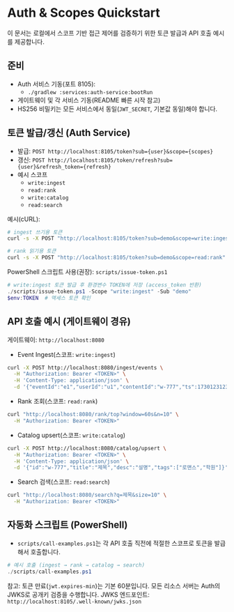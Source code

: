 # Auth & Scopes Quickstart

이 문서는 로컬에서 스코프 기반 접근 제어를 검증하기 위한 토큰 발급과 API 호출 예시를 제공합니다.

## 준비
- Auth 서비스 기동(포트 8105):
  - `./gradlew :services:auth-service:bootRun`
- 게이트웨이 및 각 서비스 기동(README 빠른 시작 참고)
- HS256 비밀키는 모든 서비스에서 동일(`JWT_SECRET`, 기본값 동일)해야 합니다.

## 토큰 발급/갱신 (Auth Service)
- 발급: `POST http://localhost:8105/token?sub={user}&scope={scopes}`
- 갱신: `POST http://localhost:8105/token/refresh?sub={user}&refresh_token={refresh}`
- 예시 스코프
  - `write:ingest`
  - `read:rank`
  - `write:catalog`
  - `read:search`

예시(cURL):
```bash
# ingest 쓰기용 토큰
curl -s -X POST "http://localhost:8105/token?sub=demo&scope=write:ingest"

# rank 읽기용 토큰
curl -s -X POST "http://localhost:8105/token?sub=demo&scope=read:rank"
```

PowerShell 스크립트 사용(권장): `scripts/issue-token.ps1`
```powershell
# write:ingest 토큰 발급 후 환경변수 TOKEN에 저장 (access_token 반환)
./scripts/issue-token.ps1 -Scope "write:ingest" -Sub "demo"
$env:TOKEN  # 액세스 토큰 확인
```

## API 호출 예시 (게이트웨이 경유)
게이트웨이: `http://localhost:8080`

- Event Ingest(스코프: `write:ingest`)
```bash
curl -X POST http://localhost:8080/ingest/events \
  -H "Authorization: Bearer <TOKEN>" \
  -H 'Content-Type: application/json' \
  -d '{"eventId":"e1","userId":"u1","contentId":"w-777","ts":1730123123456,"props":{"action":"view"}}'
```

- Rank 조회(스코프: `read:rank`)
```bash
curl "http://localhost:8080/rank/top?window=60s&n=10" \
  -H "Authorization: Bearer <TOKEN>"
```

- Catalog upsert(스코프: `write:catalog`)
```bash
curl -X POST http://localhost:8080/catalog/upsert \
  -H "Authorization: Bearer <TOKEN>" \
  -H 'Content-Type: application/json' \
  -d '{"id":"w-777","title":"제목","desc":"설명","tags":["로맨스","학원"]}'
```

- Search 검색(스코프: `read:search`)
```bash
curl "http://localhost:8080/search?q=제목&size=10" \
  -H "Authorization: Bearer <TOKEN>"
```

## 자동화 스크립트 (PowerShell)
- `scripts/call-examples.ps1`는 각 API 호출 직전에 적절한 스코프로 토큰을 발급해서 호출합니다.
```powershell
# 예시 호출 (ingest → rank → catalog → search)
./scripts/call-examples.ps1
```

참고: 토큰 만료(`jwt.expires-min`)는 기본 60분입니다. 모든 리소스 서버는 Auth의 JWKS로 공개키 검증을 수행합니다.
JWKS 엔드포인트: `http://localhost:8105/.well-known/jwks.json`
